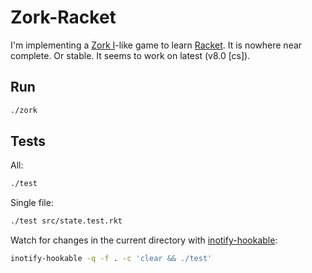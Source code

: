 # Zork-Racket

I'm implementing a [Zork I](https://en.wikipedia.org/wiki/Zork_I)-like game to learn [Racket](https://racket-lang.org/). It is nowhere near complete. Or stable. It seems to work on latest (v8.0 [cs]).

## Run

```sh
./zork
```

## Tests

All:
```sh
./test
```

Single file:
```sh
./test src/state.test.rkt
```

Watch for changes in the current directory with [inotify-hookable](https://packages.debian.org/buster/inotify-hookable):
```sh
inotify-hookable -q -f . -c 'clear && ./test'
```

